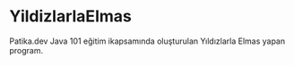 # YildizlarlaElmas
Patika.dev Java 101 eğitim ikapsamında oluşturulan Yıldızlarla Elmas yapan program.

